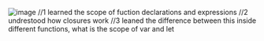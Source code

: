 ![image](https://github.com/user-attachments/assets/c0190320-2d03-413c-a8e2-581ce57a8cad)
//1 learned the scope of fuction declarations and expressions
//2 undrestood how closures work
//3 leaned the difference between this inside different functions, what is the scope of var and let
